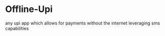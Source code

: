 # Offline-Upi
any upi app which allows for payments without the internet leveraging sms capabilities 
